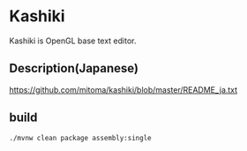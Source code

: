 # Kashiki

Kashiki is OpenGL base text editor.

## Description(Japanese)

https://github.com/mitoma/kashiki/blob/master/README_ja.txt

## build

```sh
./mvnw clean package assembly:single
```
